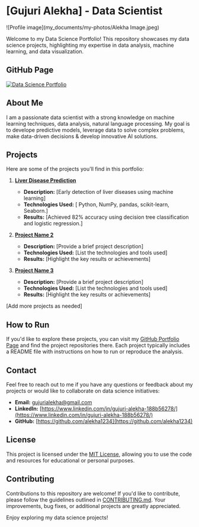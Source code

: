 # [Gujuri Alekha] - Data Scientist

![Profile image](my_documents/my-photos/Alekha Image.jpeg)


Welcome to my Data Science Portfolio! This repository showcases my data science projects, highlighting my expertise in data analysis, machine learning, and data visualization.


## GitHub Page
[![Data Science Portfolio](https://img.shields.io/badge/Data_Science_Portfolio-GitHub_Page-%2300BFFF.svg)](https://github.com/alekha1234)

## About Me

I am a passionate data scientist with a strong knowledge on machine learning techniques, data analysis, natural language processing. My goal is to develope predictive models, leverage data to solve complex problems, make data-driven decisions & develop innovative AI solutions.


## Projects

Here are some of the projects you'll find in this portfolio:

1. **[Liver Disease Prediction](https://github.com/alekha1234/LIver_Disease_Prediction)**
   - **Description:** [Early detection of liver diseases using machine learning]
   - **Technologies Used:** [ Python, NumPy, pandas, scikit-learn, Seaborn.]
   - **Results:** [Achieved 82% accuracy using decision tree classification and logistic regression.]

2. **[Project Name 2](link-to-project-2)**
   - **Description:** [Provide a brief project description]
   - **Technologies Used:** [List the technologies and tools used]
   - **Results:** [Highlight the key results or achievements]

3. **[Project Name 3](link-to-project-3)**
   - **Description:** [Provide a brief project description]
   - **Technologies Used:** [List the technologies and tools used]
   - **Results:** [Highlight the key results or achievements]

[Add more projects as needed]

## How to Run

If you'd like to explore these projects, you can visit my [GitHub Portfolio Page](https://github.com/alekha1234) and find the project repositories there. Each project typically includes a README file with instructions on how to run or reproduce the analysis.

## Contact

Feel free to reach out to me if you have any questions or feedback about my projects or would like to collaborate on data science initiatives:

- **Email:** [gujurialekha@gmail.com](mailto:gujurialekha@gmail.com)
- **LinkedIn:** [https://www.linkedin.com/in/gujuri-alekha-188b56278/](https://www.linkedin.com/in/gujuri-alekha-188b56278/)
- **GitHub:** [https://github.com/alekha1234](https://github.com/alekha1234)

## License

This project is licensed under the [MIT License](LICENSE), allowing you to use the code and resources for educational or personal purposes.

## Contributing

Contributions to this repository are welcome! If you'd like to contribute, please follow the guidelines outlined in [CONTRIBUTING.md](CONTRIBUTING.md). Your improvements, bug fixes, or additional projects are greatly appreciated.

Enjoy exploring my data science projects!
